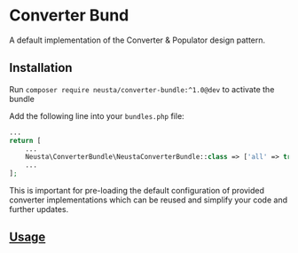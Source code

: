 # Converter Bund

A default implementation of the Converter & Populator design pattern.

## Installation

Run `composer require neusta/converter-bundle:^1.0@dev` to activate the bundle

Add the following line into your `bundles.php` file:

```php
...
return [
    ...
    Neusta\ConverterBundle\NeustaConverterBundle::class => ['all' => true],
    ...
];
```

This is important for pre-loading the default configuration of provided converter implementations which can be reused
and simplify your code and further updates.

## [Usage](docs/usage.md)